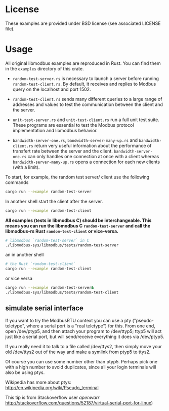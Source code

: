 # License

These examples are provided under BSD license (see associated LICENSE file).

# Usage

All original libmodbus examples are reproduced in Rust. You can find them in the `examples` directory of this crate.

* `random-test-server.rs` is necessary to launch a server before running `random-test-client.rs`. By default, it receives and replies to Modbus query on the localhost and port 1502.

* `random-test-client.rs` sends many different queries to a large range of addresses and values to test the communication between the client and the server.

* `unit-test-server.rs` and `unit-test-client.rs` run a full unit test suite. These programs are essential to test the Modbus protocol implementation and libmodbus behavior.

* `bandwidth-server-one.rs`, `bandwidth-server-many-up.rs` and `bandwidth-client.rs` return very useful information about the performance of transfert rate between the server and the client. `bandwidth-server-one.rs` can only handles one connection at once with a client whereas `bandwidth-server-many-up.rs` opens a connection for each new clients (with a limit).

To start, for example, the random test server/ client use the following commands

```sh
cargo run --example random-test-server
```

In another shell start the client after the server.

```sh
cargo run --example random-test-client
```

**All examples (tests in libmodbus C) should be interchangeable. This means you can run the libmodbus C `random-test-server` and call the libmodbus-rs Rust `random-test-client` or vice-versa.**

```bash
# libmodbus `random-test-server` in C
./libmodbus-sys/libmodbus/tests/random-test-server
```

an in another shell

```bash
# the Rust `random-test-client`
cargo run --example random-test-client
```

or vice versa

```bash
cargo run --example random-test-server&
./libmodbus-sys/libmodbus/tests/random-test-client
```

## simulate serial interface

If you want to try the ModbusRTU context you can use a pty ("pseudo-teletype", where a serial port is a "real teletype") for this. From one end, open /dev/ptyp5, and then attach your program to /dev/ttyp5; ttyp5 will act just like a serial port, but will send/receive everything it does via /dev/ptyp5.

If you really need it to talk to a file called /dev/ttys2, then simply move your old /dev/ttys2 out of the way and make a symlink from ptyp5 to ttys2.

Of course you can use some number other than ptyp5. Perhaps pick one with a high number to avoid duplicates, since all your login terminals will also be using ptys.

Wikipedia has more about ptys: http://en.wikipedia.org/wiki/Pseudo_terminal

This tip is from Stackoverflow user _apenwarr_ http://stackoverflow.com/questions/52187/virtual-serial-port-for-linux)
